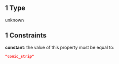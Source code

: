 ## 1 Type

unknown

## 1 Constraints

**constant**: the value of this property must be equal to:

```json
"comic_strip"
```
